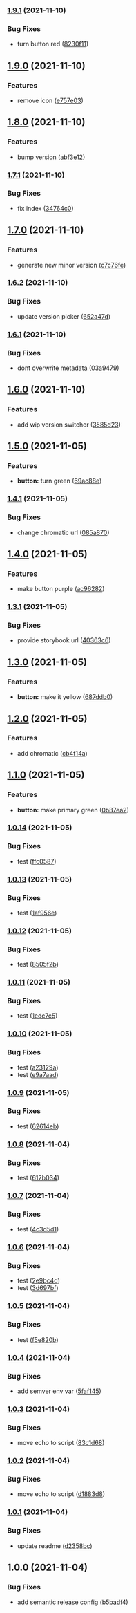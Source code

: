 ### [1.9.1](https://github.com/samtjoorg/github-actions-test/compare/v1.9.0...v1.9.1) (2021-11-10)


### Bug Fixes

* turn button red ([8230f11](https://github.com/samtjoorg/github-actions-test/commit/8230f11eb21c03442f6ce192f5093a6af7b2c9ff))

## [1.9.0](https://github.com/samtjoorg/github-actions-test/compare/v1.8.0...v1.9.0) (2021-11-10)


### Features

* remove icon ([e757e03](https://github.com/samtjoorg/github-actions-test/commit/e757e03078bff10585786bb8a64a09946ea8be32))

## [1.8.0](https://github.com/samtjoorg/github-actions-test/compare/v1.7.1...v1.8.0) (2021-11-10)


### Features

* bump version ([abf3e12](https://github.com/samtjoorg/github-actions-test/commit/abf3e12d23f6a5c79af7c1b28a63b93d0fd3de28))

### [1.7.1](https://github.com/samtjoorg/github-actions-test/compare/v1.7.0...v1.7.1) (2021-11-10)


### Bug Fixes

* fix index ([34764c0](https://github.com/samtjoorg/github-actions-test/commit/34764c08dccec07e1e0c935fb3dffde81df52a00))

## [1.7.0](https://github.com/samtjoorg/github-actions-test/compare/v1.6.2...v1.7.0) (2021-11-10)


### Features

* generate new minor version ([c7c76fe](https://github.com/samtjoorg/github-actions-test/commit/c7c76fe0985796fabcbf806bfead584bcd414f4c))

### [1.6.2](https://github.com/samtjoorg/github-actions-test/compare/v1.6.1...v1.6.2) (2021-11-10)


### Bug Fixes

* update version picker ([652a47d](https://github.com/samtjoorg/github-actions-test/commit/652a47d3014e67a4a6f91b6fe6722b41ce37c872))

### [1.6.1](https://github.com/samtjoorg/github-actions-test/compare/v1.6.0...v1.6.1) (2021-11-10)


### Bug Fixes

* dont overwrite metadata ([03a9479](https://github.com/samtjoorg/github-actions-test/commit/03a9479d6d4191b7bb48249429a945b44661a305))

## [1.6.0](https://github.com/samtjoorg/github-actions-test/compare/v1.5.0...v1.6.0) (2021-11-10)


### Features

* add wip version switcher ([3585d23](https://github.com/samtjoorg/github-actions-test/commit/3585d23a1b3e99f19e84801b47825660be70ed21))

## [1.5.0](https://github.com/samtjoorg/github-actions-test/compare/v1.4.1...v1.5.0) (2021-11-05)


### Features

* **button:** turn green ([69ac88e](https://github.com/samtjoorg/github-actions-test/commit/69ac88edc066480b6b9916c0829a35ff0af2c740))

### [1.4.1](https://github.com/samtjoorg/github-actions-test/compare/v1.4.0...v1.4.1) (2021-11-05)


### Bug Fixes

* change chromatic url ([085a870](https://github.com/samtjoorg/github-actions-test/commit/085a87097a127652d46f7d937776c1a61a5aea3b))

## [1.4.0](https://github.com/samtjoorg/github-actions-test/compare/v1.3.1...v1.4.0) (2021-11-05)


### Features

* make button purple ([ac96282](https://github.com/samtjoorg/github-actions-test/commit/ac9628247a106a727a6de5fbfcff4839fed00554))

### [1.3.1](https://github.com/samtjoorg/github-actions-test/compare/v1.3.0...v1.3.1) (2021-11-05)


### Bug Fixes

* provide storybook url ([40363c6](https://github.com/samtjoorg/github-actions-test/commit/40363c66183cf104c89ae8f242695d869648d06e))

## [1.3.0](https://github.com/samtjoorg/github-actions-test/compare/v1.2.0...v1.3.0) (2021-11-05)


### Features

* **button:** make it yellow ([687ddb0](https://github.com/samtjoorg/github-actions-test/commit/687ddb0acd585961466fedb58810385ed0a6ff1b))

## [1.2.0](https://github.com/samtjoorg/github-actions-test/compare/v1.1.0...v1.2.0) (2021-11-05)


### Features

* add chromatic ([cb4f14a](https://github.com/samtjoorg/github-actions-test/commit/cb4f14ae77746fd6109e064c726e292919b630e7))

## [1.1.0](https://github.com/samtjoorg/github-actions-test/compare/v1.0.14...v1.1.0) (2021-11-05)


### Features

* **button:** make primary green ([0b87ea2](https://github.com/samtjoorg/github-actions-test/commit/0b87ea23c03358448725b0f0af9123e6365ad630))

### [1.0.14](https://github.com/samtjoorg/github-actions-test/compare/v1.0.13...v1.0.14) (2021-11-05)


### Bug Fixes

* test ([ffc0587](https://github.com/samtjoorg/github-actions-test/commit/ffc0587df168a9666b8ab903f5afed42f0f3b2be))

### [1.0.13](https://github.com/samtjoorg/github-actions-test/compare/v1.0.12...v1.0.13) (2021-11-05)


### Bug Fixes

* test ([1af956e](https://github.com/samtjoorg/github-actions-test/commit/1af956e8ab4ab237e1235c2515010ffe5b336605))

### [1.0.12](https://github.com/samtjoorg/github-actions-test/compare/v1.0.11...v1.0.12) (2021-11-05)


### Bug Fixes

* test ([8505f2b](https://github.com/samtjoorg/github-actions-test/commit/8505f2bfb10a20a7d8a98478afff1bffffe12800))

### [1.0.11](https://github.com/samtjoorg/github-actions-test/compare/v1.0.10...v1.0.11) (2021-11-05)


### Bug Fixes

* test ([1edc7c5](https://github.com/samtjoorg/github-actions-test/commit/1edc7c555c93780f0663aee99367349ed90ee4b7))

### [1.0.10](https://github.com/samtjoorg/github-actions-test/compare/v1.0.9...v1.0.10) (2021-11-05)


### Bug Fixes

* test ([a23129a](https://github.com/samtjoorg/github-actions-test/commit/a23129a859fed39b1fe8274402c19d0ba18c6516))
* test ([e9a7aad](https://github.com/samtjoorg/github-actions-test/commit/e9a7aad6a374162b3516f8dedd2612d24e1c21f8))

### [1.0.9](https://github.com/samtjoorg/github-actions-test/compare/v1.0.8...v1.0.9) (2021-11-05)


### Bug Fixes

* test ([62614eb](https://github.com/samtjoorg/github-actions-test/commit/62614ebf0fcef858edfcd4cc5ee65327e49902e5))

### [1.0.8](https://github.com/samtjoorg/github-actions-test/compare/v1.0.7...v1.0.8) (2021-11-04)


### Bug Fixes

* test ([612b034](https://github.com/samtjoorg/github-actions-test/commit/612b0348f91d7456528bb12240f6e7a638a4a508))

### [1.0.7](https://github.com/samtjoorg/github-actions-test/compare/v1.0.6...v1.0.7) (2021-11-04)


### Bug Fixes

* test ([4c3d5d1](https://github.com/samtjoorg/github-actions-test/commit/4c3d5d16879ab25fff5f15d94afdc53e5667086b))

### [1.0.6](https://github.com/samtjoorg/github-actions-test/compare/v1.0.5...v1.0.6) (2021-11-04)


### Bug Fixes

* test ([2e9bc4d](https://github.com/samtjoorg/github-actions-test/commit/2e9bc4df5c5d1a3fb775f0aef017e63990442475))
* test ([3d697bf](https://github.com/samtjoorg/github-actions-test/commit/3d697bff3ac81c03899aceb3024f7cab8ccdac4f))

### [1.0.5](https://github.com/samtjoorg/github-actions-test/compare/v1.0.4...v1.0.5) (2021-11-04)


### Bug Fixes

* test ([f5e820b](https://github.com/samtjoorg/github-actions-test/commit/f5e820b46a86e391fab955196958623b6577da4f))

### [1.0.4](https://github.com/samtjoorg/github-actions-test/compare/v1.0.3...v1.0.4) (2021-11-04)


### Bug Fixes

* add semver env var ([5faf145](https://github.com/samtjoorg/github-actions-test/commit/5faf145190b228ed090ce1507d3ee3a1d2d06c54))

### [1.0.3](https://github.com/samtjoorg/github-actions-test/compare/v1.0.2...v1.0.3) (2021-11-04)


### Bug Fixes

* move echo to script ([83c1d68](https://github.com/samtjoorg/github-actions-test/commit/83c1d683eb520208b85c989865dd8f5087df9ede))

### [1.0.2](https://github.com/samtjoorg/github-actions-test/compare/v1.0.1...v1.0.2) (2021-11-04)


### Bug Fixes

* move echo to script ([d1883d8](https://github.com/samtjoorg/github-actions-test/commit/d1883d84fe812bfaa5a1137ef3f32ea4f7e1c757))

### [1.0.1](https://github.com/samtjoorg/github-actions-test/compare/v1.0.0...v1.0.1) (2021-11-04)


### Bug Fixes

* update readme ([d2358bc](https://github.com/samtjoorg/github-actions-test/commit/d2358bce32703670aec59721d66bb0256f2e6023))

## 1.0.0 (2021-11-04)


### Bug Fixes

* add semantic release config ([b5badf4](https://github.com/samtjoorg/github-actions-test/commit/b5badf42bc0ac5231a098429cdf294ef2a3a646e))
